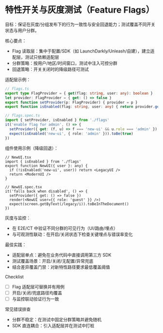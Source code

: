 # 特性开关与灰度测试（Feature Flags）

目标：保证在灰度/分组发布下的行为一致性与安全回退能力；测试覆盖不同开关状态与用户分群。

核心要点：
- Flag 读取层：集中于配置/SDK（如 LaunchDarkly/Unleash/自建），建立适配层，测试只依赖适配层
- 分群策略：按用户/地区/时间窗口，测试中注入可控分群
- 回退策略：开关关闭时的降级路径可测试

适配层示例：
```ts
// flags.ts
export type FlagProvider = { get(flag: string, user: any): boolean }
let provider: FlagProvider = { get: () => false }
export function setProvider(p: FlagProvider) { provider = p }
export function isEnabled(flag: string, user: any) { return provider.get(flag, user) }
```
```ts
// flags.spec.ts
import { setProvider, isEnabled } from './flags'
it('enable flag for admin', () => {
  setProvider({ get: (f, u) => f === 'new-ui' && u.role === 'admin' })
  expect(isEnabled('new-ui', { role: 'admin' })).toBe(true)
})
```

组件使用示例（降级回退）：
```tsx
// NewUI.tsx
import { isEnabled } from './flags'
export function NewUI({ user }: any) {
  if (!isEnabled('new-ui', user)) return <LegacyUI />
  return <ModernUI />
}
```
```tsx
// NewUI.spec.tsx
it('falls back when disabled', () => {
  setProvider({ get: () => false })
  render(<NewUI user={{ role: 'guest' }} />)
  expect(screen.getByText(/legacy/i)).toBeInTheDocument()
})
```

灰度与监控：
- 在 E2E/CT 中验证不同分群的可见行为（UI/路由/埋点）
- 与可观测性联动：在开启/关闭状态下检查关键埋点与错误率变化

最佳实践：
- 适配层单点：避免在业务代码中直接调用第三方 SDK
- 测试覆盖场景：开启/关闭/无配置/异常兜底
- 结合差异覆盖门禁：对新特性路径要求最低覆盖阈值

Checklist
- [ ] Flag 适配层可替换并有用例
- [ ] 开启/关闭/兜底路径均覆盖
- [ ] 与监控联动验证行为一致

常见错误排查
- 分群不稳定：在测试中固定分群策略并避免随机
- SDK 直连耦合：引入适配层并在测试中打桩